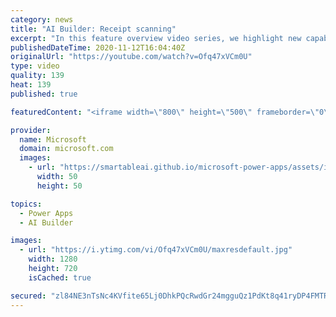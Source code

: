 ```yaml
---
category: news
title: "AI Builder: Receipt scanning"
excerpt: "In this feature overview video series, we highlight new capabilities included in the latest update to AI Builder.  Receipt scanning is a new AI Builder feature that processes receipts to identify and extract information. The AI model identifies receipt data, merchant information, total price, and taxes"
publishedDateTime: 2020-11-12T16:04:40Z
originalUrl: "https://youtube.com/watch?v=Ofq47xVCm0U"
type: video
quality: 139
heat: 139
published: true

featuredContent: "<iframe width=\"800\" height=\"500\" frameborder=\"0\" src=\"https://www.youtube.com/embed/Ofq47xVCm0U\" allow=\"accelerometer; autoplay; encrypted-media; gyroscope; picture-in-picture\" allowfullscreen></iframe>"

provider:
  name: Microsoft
  domain: microsoft.com
  images:
    - url: "https://smartableai.github.io/microsoft-power-apps/assets/images/organizations/microsoft.com-50x50.jpg"
      width: 50
      height: 50

topics:
  - Power Apps
  - AI Builder

images:
  - url: "https://i.ytimg.com/vi/Ofq47xVCm0U/maxresdefault.jpg"
    width: 1280
    height: 720
    isCached: true

secured: "zl84NE3nTsNc4KVfite65Lj0DhkPQcRwdGr24mgguQz1PdKt8q41ryDP4FMTR58V8DMAOOmIJqtbfNPh/sPsDHD+qlwN25uUZrKD+4p+QLUtS36louunZVI1jQQ8t6+nJx4+XzbtPAIAP69mv2ykql3fCsskTzVgGUIqRlZB92MQAvmBArusCWLBsYl7hZW0apu+RCTc4GPn011WUOj+eOigMbnIUi/8hs6NOB3t0DF8MJR6CHadP2nBeqvSv3Ri2hvwsVwgkE2h52IC8+rDzMKX4u5pu/gfo2s97st+StHC5eak2jxSPnmCP6TwVQF4LivBRVOZVax6BDqW6Gxt0koGNI6J0l8id2h2lPPrSBnlzMqkUndZ5gubw9kRXBDMmoQe5pIqwlP7WAr8GSdRkZ86ZbJYqapDMXNA7SIt01/IlJyRKfFTt2pS2bTTcMv+;bxlkRGgZBm8hI+QC1rbPuA=="
---
```



